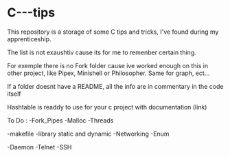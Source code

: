 # C---tips
This repository is a storage of some C tips and tricks,
I've found during my apprenticeship.

The list is not exaushtiv cause its for me to remenber certain thing.

For exemple there is no Fork folder cause ive worked enough on this
in other project, like Pipex, Minishell or Philosopher.
Same for graph, ect...

If a folder doesnt have a README, all the info are in commentary in the code itself

Hashtable is readdy to use for your c project
with documentation
(link)

To Do :
-Fork_Pipes
-Malloc
-Threads

-makefile
-library static and dynamic
-Networking
-Enum

-Daemon
-Telnet
-SSH
